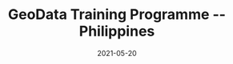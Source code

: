 ---
layout: event
title: "GeoData Training Programme -- Philippines"
description: "A 2-day live training event for learning how to utilize QGIS, OpenStreetMap, and Facebook's High Resolution Settlement Layer for public health and disaster response."
permalink: /open-geodata-programme/philippines-01
series: GeoData Training Programme
serieslink: /series/open-geodata-programme/
date: 2021-05-20
publicSpreadsheetUrl: https://docs.google.com/spreadsheets/d/e/2PACX-1vSOPPlezzecpRG3E6cnWyclVz3YXm7pwSa_tqDXHbnbPd7v481YfvzAnljRpsNtZIO06J_IjCP57hkr/pub?output=csv
lang: en
location: Philippines
---